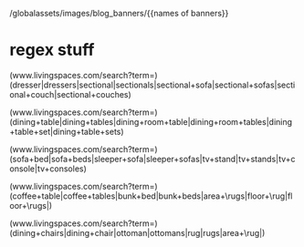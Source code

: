/globalassets/images/blog_banners/{{names of banners}}

# regex stuff

(www\.livingspaces\.com\/search\?term=)(dresser|dressers|sectional|sectionals|sectional\+sofa|sectional\+sofas|sectional\+couch|sectional\+couches)

(www\.livingspaces\.com\/search\?term=)(dining\+table|dining\+tables|dining\+room\+table|dining\+room\+tables|dining\+table\+set|dining\+table\+sets)

(www\.livingspaces\.com\/search\?term=)(sofa\+bed|sofa\+beds|sleeper\+sofa|sleeper\+sofas|tv\+stand|tv\+stands|tv\+console|tv\+consoles)

(www\.livingspaces\.com\/search\?term=)(coffee\+table|coffee\+tables|bunk\+bed|bunk\+beds|area+\rugs|floor+\rug|floor+\rugs|)

(www\.livingspaces\.com\/search\?term=)(dining\+chairs|dining\+chair|ottoman|ottomans|rug|rugs|area+\rug|)
